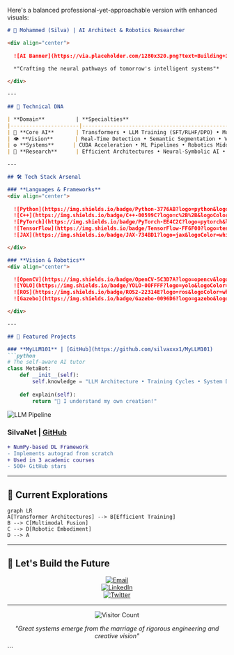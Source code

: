 Here's a balanced professional-yet-approachable version with enhanced visuals:

```markdown
# 🌌 Mohammed (Silva) | AI Architect & Robotics Researcher

<div align="center">
  
  ![AI Banner](https://via.placeholder.com/1280x320.png?text=Building+Intelligent+Systems+%F0%9F%92%BB%F0%9F%A4%96) <!-- Replace with actual banner image -->

  *"Crafting the neural pathways of tomorrow's intelligent systems"*
  
</div>

---

## 🧬 Technical DNA

| **Domain**          | **Specialties**                                                                 |
|----------------------|---------------------------------------------------------------------------------|
| 🤖 **Core AI**       | Transformers • LLM Training (SFT/RLHF/DPO) • Multimodal Fusion                  |
| 👁️ **Vision**       | Real-Time Detection • Semantic Segmentation • Vision-Language Models            |
| ⚙️ **Systems**      | CUDA Acceleration • ML Pipelines • Robotics Middleware (ROS2)                  |
| 🔬 **Research**      | Efficient Architectures • Neural-Symbolic AI • Embodied Intelligence           |

---

## 🛠️ Tech Stack Arsenal

### **Languages & Frameworks**
<div align="center">
  
  ![Python](https://img.shields.io/badge/Python-3776AB?logo=python&logoColor=white)
  ![C++](https://img.shields.io/badge/C++-00599C?logo=c%2B%2B&logoColor=white)
  ![PyTorch](https://img.shields.io/badge/PyTorch-EE4C2C?logo=pytorch&logoColor=white)
  ![TensorFlow](https://img.shields.io/badge/TensorFlow-FF6F00?logo=tensorflow&logoColor=white)
  ![JAX](https://img.shields.io/badge/JAX-734BD1?logo=jax&logoColor=white)

</div>

### **Vision & Robotics**
<div align="center">

  ![OpenCV](https://img.shields.io/badge/OpenCV-5C3D7A?logo=opencv&logoColor=white)
  ![YOLO](https://img.shields.io/badge/YOLO-00FFFF?logo=yolo&logoColor=black)
  ![ROS](https://img.shields.io/badge/ROS2-22314E?logo=ros&logoColor=white)
  ![Gazebo](https://img.shields.io/badge/Gazebo-0096D6?logo=gazebo&logoColor=white)

</div>

---

## 🚀 Featured Projects

### **MyLLM101** | [GitHub](https://github.com/silvaxxx1/MyLLM101)
```python
# The self-aware AI tutor
class MetaBot:
    def __init__(self):
        self.knowledge = "LLM Architecture • Training Cycles • System Design"
        
    def explain(self):
        return "🤖 I understand my own creation!"
```
![LLM Pipeline](https://via.placeholder.com/600x200.png?text=From+Tokens+to+Thoughts+%F0%9F%93%8A%F0%9F%A4%96) <!-- Add pipeline diagram -->

### **SilvaNet** | [GitHub](https://github.com/silvaxxx1/SilvaNet)
```diff
+ NumPy-based DL Framework
- Implements autograd from scratch
+ Used in 3 academic courses
- 500+ GitHub stars
```

---

## 🌟 Current Explorations

```mermaid
graph LR
A[Transformer Architectures] --> B[Efficient Training]
B --> C[Multimodal Fusion]
C --> D[Robotic Embodiment]
D --> A
```

---

## 🤝 Let's Build the Future

<div align="center">

[![Email](https://img.shields.io/badge/📧_Contact-silvapi1994%40gmail.com-4B32C3?style=for-the-badge)](mailto:silvapi1994@gmail.com)  
[![LinkedIn](https://img.shields.io/badge/👔_Connect-0A66C2?style=for-the-badge&logo=linkedin)](https://linkedin.com/in/mohammed-sedeg)  
[![Twitter](https://img.shields.io/badge/🐦_Follow-1DA1F2?style=for-the-badge&logo=twitter)](https://twitter.com/silva_ai)

</div>

---

<div align="center">
  
  ![Visitor Count](https://komarev.com/ghpvc/?username=silvaxxx1&color=blueviolet&style=flat-square)
  
  *"Great systems emerge from the marriage of rigorous engineering and creative vision"*
  
</div>
```



